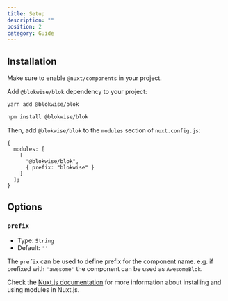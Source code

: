 ```yaml
---
title: Setup
description: ""
position: 2
category: Guide
---
```


## Installation

<alert type="warning">

Make sure to enable `@nuxt/components` in your project.

</alert>

Add `@blokwise/blok` dependency to your project:

<code-group>
  <code-block label="Yarn" active>

```bash
yarn add @blokwise/blok
```

  </code-block>
  <code-block label="NPM">

```bash
npm install @blokwise/blok
```

  </code-block>
</code-group>

Then, add `@blokwise/blok` to the `modules` section of `nuxt.config.js`:

```js[nuxt.config.js]
{
  modules: [
    [
      "@blokwise/blok",
      { prefix: "blokwise" }
    ]
  ];
}
```

## Options

### `prefix`

- Type: `String`
- Default: `''`

The `prefix` can be used to define prefix for the component name. e.g. if prefixed with `'awesome'` the component can be used as `AwesomeBlok`.

Check the [Nuxt.js documentation](https://nuxtjs.org/guides/configuration-glossary/configuration-modules) for more information about installing and using modules in Nuxt.js.
